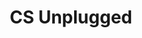 --- 
title: CS Unplugged
url: http://csunplugged.org
categories: [scicomm, computerscience, list]
duration: long
info: CS Unplugged is a collection of free teaching material that teaches Computer Science through engaging games and puzzles that use cards, string, crayons and lots of running around.
status: pseudo
---